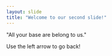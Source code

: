 ```yaml
---
layout: slide
title: "Welcome to our second slide!"
---
```

"All your base are belong to us."

Use the left arrow to go back!
